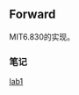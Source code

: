 ## Forward

MIT6.830的实现。

### 笔记

[lab1](https://github.com/DanielCorleone2001/JavaSimpleDB/blob/master/docs/lab1.md)
